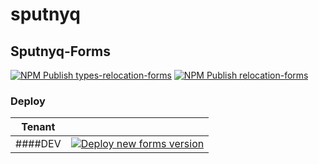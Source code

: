 # sputnyq

## Sputnyq-Forms
[![NPM Publish types-relocation-forms](https://github.com/mee3003/types-relocation-forms/actions/workflows/npm-publish.yml/badge.svg?branch=main)](https://github.com/mee3003/types-relocation-forms/actions/workflows/npm-publish.yml) [![NPM Publish relocation-forms](https://github.com/mee3003/relocation-forms/actions/workflows/npm-publish.yml/badge.svg)](https://github.com/mee3003/relocation-forms/actions/workflows/npm-publish.yml)

### Deploy
|Tenant||
|---|---|
|####DEV|[![Deploy new forms version](https://github.com/mee3003/sputnik-forms/actions/workflows/build-upload.yml/badge.svg?branch=DEV)](https://github.com/mee3003/sputnik-forms/actions/workflows/build-upload.yml)|
